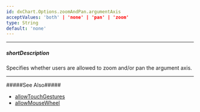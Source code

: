 ```yaml
---
id: dxChart.Options.zoomAndPan.argumentAxis
acceptValues: 'both' | 'none' | 'pan' | 'zoom'
type: String
default: 'none'
---
```

---
##### shortDescription
Specifies whether users are allowed to zoom and/or pan the argument axis.

---
#####See Also#####
- [allowTouchGestures](/api-reference/10%20UI%20Components/dxChart/1%20Configuration/zoomAndPan/allowTouchGestures.md '/Documentation/ApiReference/UI_Components/dxChart/Configuration/zoomAndPan/#allowTouchGestures')
- [allowMouseWheel](/api-reference/10%20UI%20Components/dxChart/1%20Configuration/zoomAndPan/allowMouseWheel.md '/Documentation/ApiReference/UI_Components/dxChart/Configuration/zoomAndPan/#allowMouseWheel')